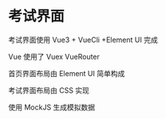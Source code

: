 # 考试界面

考试界面使用 Vue3 + VueCli +Element UI 完成

Vue 使用了 Vuex VueRouter

首页界面布局由 Element UI 简单构成

考试界面布局由 CSS  实现

使用 MockJS 生成模拟数据 
